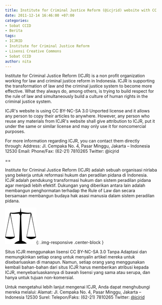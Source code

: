 ```yaml
---
title: Institute for Criminal Justice Reform (@icjrid) website with CC license
date: 2011-12-14 16:46:00 +07:00
categories:
- Sobat CCID
- Berita
tags:
- ICJRID
- Institute for Criminal Justice Reform
- Lisensi Creative Commons
- Sobat CCID
author: nita
---
```


Institute for Criminal Justice Reform (ICJR) is a non profit organization working for law and criminal justice reform in Indonesia. ICJR is supporting the transformation of law and the criminal justice system to become more effective. What they always do, among others, is trying to build respect for the rule of law and simultaneously build a culture of human rights in the criminal justice system.

ICJR's website is using CC BY-NC-SA 3.0 Unported license and it allows any person to copy their articles to anywhere. However, any person who reuse any materials from ICJR's website shall give attribution to ICJR, put it under the same or similar license and may only use it for noncomercial purposes.

For more information regarding ICJR, you can contact them directly through:
Address: Jl. Cempaka No. 4,  Pasar Minggu, Jakarta – Indonesia 12530
Email: 
Phone/Fax: (62-21) 7810265
Twitter: @icjrid

==

Institute for Criminal Justice Reform (ICJR) adalah sebuah organisasi nirlaba yang bekerja untuk reformasi hukum dan peradilan pidana di Indonesia. ICJR adalah pendukung transformasi hukum dan sistem peradilan pidana agar menjadi lebih efektif. Dukungan yang diberikan antara lain adalah membangun penghormatan terhadap the Rule of Law dan secara bersamaan membangun budaya hak asasi manusia dalam sistem peradilan pidana.

![103px-US_Department_of_Justice_Scales_Of_Justice.svg.png](/uploads/103px-US_Department_of_Justice_Scales_Of_Justice.svg.png){: .img-responsive .center-block }

Situs ICJR menggunakan lisensi CC BY-NC-SA 3.0 Tanpa Adaptasi dan memungkinkan setiap orang untuk menyalin artikel mereka untuk disebarluaskan di manapun. Namun, setiap orang yang menggunakan kembali bahan-bahan dari situs ICJR harus memberikan atribusi kepada ICJR, menyebarluaskannya di bawah lisensi yang sama atau serupa, dan hanya untuk tujuan non-komersial.

Untuk mengetahui lebih lanjut mengenai ICJR, Anda dapat menghubungi mereka melalui:
Alamat: Jl. Cempaka No. 4,  Pasar Minggu, Jakarta – Indonesia 12530
Surel: 
Telepon/Faks: (62-21) 7810265
Twitter: [@icjrid](http://twitter.com/#!/icjrid)